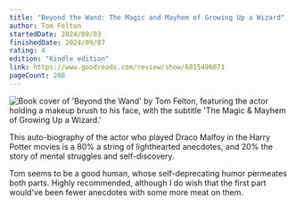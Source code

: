 ```yaml
---
title: "Beyond the Wand: The Magic and Mayhem of Growing Up a Wizard"
author: Tom Felton
startedDate: 2024/09/03
finishedDate: 2024/09/07
rating: 4
edition: "Kindle edition"
link: https://www.goodreads.com/review/show/6815496071
pageCount: 288
---
```

![Book cover of 'Beyond the Wand' by Tom Felton, featuring the actor holding a makeup brush to his face, with the subtitle 'The Magic & Mayhem of Growing Up a Wizard.'](https://images-na.ssl-images-amazon.com/images/S/compressed.photo.goodreads.com/books/1666631047i/61239374.jpg)

This auto-biography of the actor who played Draco Malfoy in the Harry Potter movies is a 80% a string of lighthearted anecdotes, and 20% the story of mental struggles and self-discovery. 

Tom seems to be a good human, whose self-deprecating humor permeates both parts. Highly recommended, although I do wish that the first part would've been fewer anecdotes with some more meat on them.